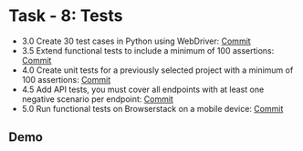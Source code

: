 
# Task - 8: Tests

- 3.0 Create 30 test cases in Python using WebDriver: [Commit]()
- 3.5 Extend functional tests to include a minimum of 100 assertions: [Commit]()
- 4.0 Create unit tests for a previously selected project with a minimum of 100 assertions: [Commit]()
- 4.5 Add API tests, you must cover all endpoints with at least one negative scenario per endpoint: [Commit]()
- 5.0 Run functional tests on Browserstack on a mobile device: [Commit]()

## Demo
